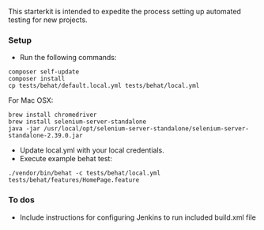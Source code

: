 This starterkit is intended to expedite the process setting up automated testing for new projects.

### Setup

* Run the following commands:
````
composer self-update
composer install
cp tests/behat/default.local.yml tests/behat/local.yml
````

For Mac OSX:
````
brew install chromedriver
brew install selenium-server-standalone
java -jar /usr/local/opt/selenium-server-standalone/selenium-server-standalone-2.39.0.jar
````

* Update local.yml with your local credentials.
* Execute example behat test:
````
./vendor/bin/behat -c tests/behat/local.yml tests/behat/features/HomePage.feature
````

### To dos

* Include instructions for configuring Jenkins to run included build.xml file
